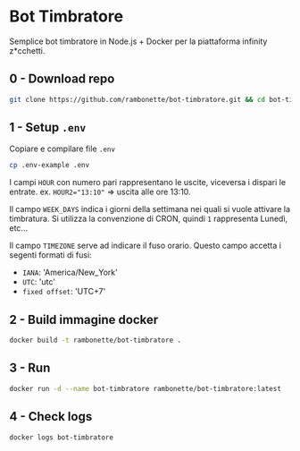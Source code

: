 # Bot Timbratore

Semplice bot timbratore in Node.js + Docker per la piattaforma infinity z\*cchetti.

## 0 - Download repo

```sh
git clone https://github.com/rambonette/bot-timbratore.git && cd bot-timbratore
```

## 1 - Setup `.env`

Copiare e compilare file `.env`

```sh
cp .env-example .env
```

I campi `HOUR` con numero pari rappresentano le uscite, viceversa i dispari le entrate. ex. `HOUR2="13:10"` => uscita alle ore 13:10.

Il campo `WEEK_DAYS` indica i giorni della settimana nei quali si vuole attivare la timbratura. Si utilizza la convenzione di CRON, quindi `1` rappresenta Lunedì, etc...

Il campo `TIMEZONE` serve ad indicare il fuso orario. Questo campo accetta i segenti formati di fusi:

- `IANA`: 'America/New_York'
- `UTC`: 'utc'
- `fixed offset`: 'UTC+7'

## 2 - Build immagine docker

```sh
docker build -t rambonette/bot-timbratore .
```

## 3 - Run

```sh
docker run -d --name bot-timbratore rambonette/bot-timbratore:latest
```

## 4 - Check logs

```sh
docker logs bot-timbratore
```
